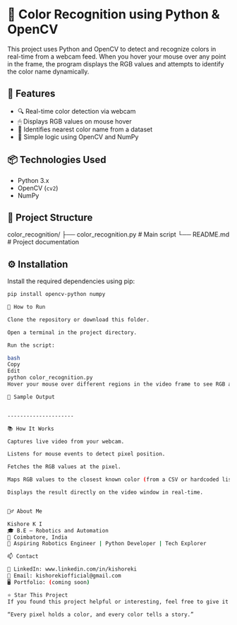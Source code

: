 # 🎨 Color Recognition using Python & OpenCV

This project uses Python and OpenCV to detect and recognize colors in real-time from a webcam feed. When you hover your mouse over any point in the frame, the program displays the RGB values and attempts to identify the color name dynamically.

## 📌 Features

- 🔍 Real-time color detection via webcam
- 🖱 Displays RGB values on mouse hover
- 🎨 Identifies nearest color name from a dataset
- 🧠 Simple logic using OpenCV and NumPy

## 📦 Technologies Used

- Python 3.x
- OpenCV (`cv2`)
- NumPy

## 📂 Project Structure

color_recognition/
├── color_recognition.py # Main script
└── README.md # Project documentation

## ⚙️ Installation

Install the required dependencies using pip:

```bash
pip install opencv-python numpy

🚀 How to Run

Clone the repository or download this folder.

Open a terminal in the project directory.

Run the script:

bash
Copy
Edit
python color_recognition.py
Hover your mouse over different regions in the video frame to see RGB and color name.

📸 Sample Output


---------------------

📚 How It Works

Captures live video from your webcam.

Listens for mouse events to detect pixel position.

Fetches the RGB values at the pixel.

Maps RGB values to the closest known color (from a CSV or hardcoded list).

Displays the result directly on the video window in real-time.


🙋‍♂️ About Me

Kishore K I
🎓 B.E – Robotics and Automation
📍 Coimbatore, India
🚀 Aspiring Robotics Engineer | Python Developer | Tech Explorer

📫 Contact

💼 LinkedIn: www.linkedin.com/in/kishoreki
📧 Email: kishorekiofficial@gmail.com
🖥️ Portfolio: (coming soon)

⭐ Star This Project
If you found this project helpful or interesting, feel free to give it a ⭐ star on GitHub!

“Every pixel holds a color, and every color tells a story.”
